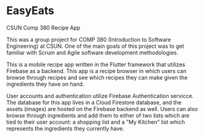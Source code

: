 # EasyEats
CSUN Comp 380 Recipe App

This was a group project for COMP 380 (Introduction to Software Engineering) at CSUN.  One of the main goals of this project was to get familiar with Scrum and Agile software development methodologies. 

This is a mobile recipe app written in the Flutter framework that utilizes Firebase as a backend. This app is a recipe browser in which users can browse through recipes and see which recipes they can make given the ingredients they have on hand.

User accounts and authentication utilize Firebase Authentication servicce. The database for this app lives in a Cloud Firestore database, and the assets (images) are hosted on the Firebase backend as well.  Users can also browse through ingredients and add them to either of two lists which are tied to their user account: a shopping list and a "My Kitchen" list which represents the ingredients they currently have.



